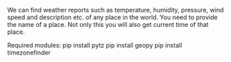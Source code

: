 We can find weather reports such as temperature, humidity, pressure, wind speed and description etc. of any place in the world. You need to provide the name of a place. Not only this you will also get current time of that place. 

Required modules:
  pip install pytz 
  pip install geopy
  pip install timezonefinder
